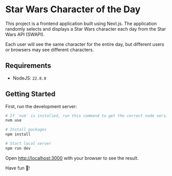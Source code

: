 # Star Wars Character of the Day

This project is a frontend application built using Next.js. The application randomly selects and displays a Star Wars character each day from the Star Wars API (SWAPI).

Each user will see the same character for the entire day, but different users or browsers may see different characters.

## Requirements

- NodeJS: `22.8.0`

## Getting Started

First, run the development server:

```bash
# If `nvm` is installed, run this command to get the correct node version
nvm use

# Install packages
npm install

# Start local server
npm run dev
```

Open [http://localhost:3000](http://localhost:3000) with your browser to see the result.

Have fun 🙂!
